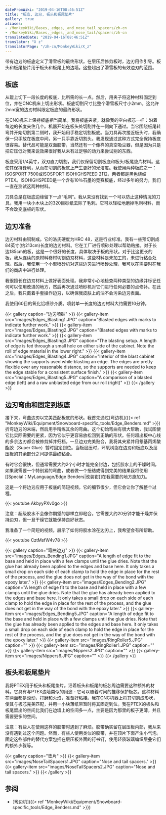 ```yaml
---
dateFromWiki: "2019-04-16T08:46:51Z"
title: "板底, 边刃, 板头和板尾垫片"
gallery: true
aliases:
- /MonkeyWiki/Bases,_edges,_and_nose_tail_spacers/zh-cn
- /MonkeyWiki/Bases,_edges,_and_nose_tail/spacers/zh-cn
translatedDate: "2019-04-16T08:46:51Z"
translator: "X z"
translatorPage: "/zh-cn/MonkeyWiki/X_z"
---
```

带有边刃的板底定义了滑雪板的最终形状。在层压后修剪板时，边刃用作引导。板头和板尾垫片用于板头和板尾上的边墙。这些超出了滑雪板的有效边刃的范围。
 

## 板底

 
从辊上切下一段长度的板底，比所需的长一点。然后，用夹子将这种材料固定到位，并在CNC机床上切出形状。板底切割尺寸比整个滑雪板尺寸小2mm。这允许2mm宽的边刃材料限定板底的最终形状。

在CNC机床上保持板底相当简单。我将板底夹紧，就像我的空白板芯一样：沿着每边的长度夹住几个。机器开始在板头处切割并在一侧向下通过。当它围绕板尾转弯并开始切割第二侧时，我开始用手稳定切割板底。当刀具再次接近板头时，我确保一只手放在板底中间，另一只手靠近切割头。我发现通过这种方式完全保持板底很容易。替代品可能是双面胶带，当然还有一个像样的真空吸尘器，但是因为只是把它压低对我来说效果很好我从未有过足够的动力来尝试别的东西。 

板底采用1/4英寸，双刃直刀切割，我们仅保留切割板底和板头/板尾垫片材料。这使其保持锋利，从而在切割的板底上产生更好的光洁度。我使用两种板底之一：ISOSPORT 7500或ISOSPORT ISOHIGHSPEED 2112，两者都是黑色烧结PTEX。ISOHIGHSPEED是一个含有10％石墨的竞赛板底，经过多年的努力，我们一直在测试这两种材料。

刀具总是在板底边缘留下一点“毛刺”。我从来没有找到一个可以防止这种情况的刀具。我用一块小木块上的320目砂纸去除了毛刺。它可以轻松地磨掉毛刺材料，而不会改变底板的形状。


## 边刃准备

 
边刃材料由钢制成。它的洛氏硬度为HRC 48，这是行业标准。我有一些预切割成84英寸(约213cm)长度的边刃材料。它在工厂进行喷砂处理以帮助粘接。对于长达185cm的板，这是一个很好的长度，具体取决于板的形状。对于比这更长的板，我从连续的原材料卷材切割边刃材料，这些材料是未加工的，未进行粘合处理。然后，我使用一个小型喷砂机对这些边刃进行喷砂处理，我可以在需要时在我们的商店中进行处理。

我很擅长在边刃材料上做好表面处理。我非常小心地检查两种类型的边缘并标记任何可以使用改进的地方，然后再次通过喷砂机对它们进行任何必要的点修补。在此之后，我只戴着手套操作边刃，以确保我皮肤上的油不会污染边刃表面。

我使用60目的氧化铝喷砂介质。喷射单一长度的边刃材料大约需要10分钟。


{{< gallery  caption="边刃喷砂" >}}
{{< gallery-item src="images/Edges_Blasting1.JPG" caption="Blasted edges with marks to indicate further work." >}}
{{< gallery-item src="images/Edges_Blasting2.JPG" caption="Blasted edges with marks to indicate further work." >}}
{{< gallery-item src="images/Edges_Blasting3.JPG" caption="The blasting setup. A length of edge is fed through a small hole on either side of the cabinet. Note the roll of edge material in the lower right." >}}
{{< gallery-item src="images/Edges_Blasting4.JPG" caption="Interior of the blast cabinet showing the supports used while blasting an edge. The edges are pretty flexible over any reasonable distance, so the supports are needed to keep the edge stable for a consistent surface finish." >}}
{{< gallery-item src="images/Edges_Blasting5.JPG" caption="A comparison of a blasted edge (left) and a raw unblasted edge from our roll (right)" >}}
{{< /gallery >}}



## 边刃弯曲和固定到板底

 
接下来，弯曲边刃以完美匹配板底的形状。我首先通过[弯边机]({{< ref "MonkeyWiki/Equipment/Snowboard-specific_tools/Edge_Benders.md" >}})折弯边刃的末端，然后用手精练其余的弯曲。这个初始弯曲有很大帮助，我试图使它比实际需要的更紧，因为它似乎更容易放松回到正确的形状。任何超出板中心线的多余边刃都会被修剪掉并归档。一旦边刃完美贴合，我将其夹紧并用氰基丙烯酸酯胶（Super Glue）暂时固定到位。当板层压时，环氧树脂在边刃和板底以及层压板的其余部分之间提供最终粘合。

有时它会很快，但通常需要大约2个小时才能完全封边，包括胶水上的干燥时间。如果我需要一个特别紧的弯曲，或者做一个扭结或得到完美的结果我将使用[[Special：MyLanguage/Edge Benders|改装钳]]在我需要的地方施加力。

这是一个将边刃应用于板底的简短视频。它的细节很少，但它会让你了解整个过程。

{{< youtube AkbyyPXv0go >}}

注意：超级胶水不会像你期望的那样立即粘合。它需要大约20分钟才能干燥并保持边刃，但一旦干燥它就能保持良好状态。 

我准备了一个简短的视频，展示了如何将胶水涂在边刃上，我希望会有所帮助。

{{< youtube CztMsfW4v78 >}}


{{< gallery  caption="弯曲边刃" >}}
{{< gallery-item src="images/Edges_Bending1.JPG" caption="A length of edge fit to the base and held in place with a few clamps until the glue dries. Note that the glue has already been applied to the edges and base here. It only takes a small drop on each side of each clamp to hold the edge in place for the rest of the process, and the glue does not get in the way of the bond with the epoxy later." >}}
{{< gallery-item src="images/Edges_Bending2.JPG" caption="A length of edge fit to the base and held in place with a few clamps until the glue dries. Note that the glue has already been applied to the edges and base here. It only takes a small drop on each side of each clamp to hold the edge in place for the rest of the process, and the glue does not get in the way of the bond with the epoxy later." >}}
{{< gallery-item src="images/Edges_Bending5.JPG" caption="A length of edge fit to the base and held in place with a few clamps until the glue dries. Note that the glue has already been applied to the edges and base here. It only takes a small drop on each side of each clamp to hold the edge in place for the rest of the process, and the glue does not get in the way of the bond with the epoxy later." >}}
{{< gallery-item src="images/RingRoller5.JPG" caption="" >}}
{{< gallery-item src="images/RingRoller1.JPG" caption="" >}}
{{< gallery-item src="images/Nippers2.JPG" caption="" >}}
{{< gallery-item src="images/Nippers6.JPG" caption="" >}}
{{< /gallery >}}



## 板头和板尾垫片

 
我将PTEX用于板头和板尾垫片。沿着板头和板尾的板芯周边需要这种额外的材料。它具有与PTEX边墙类似的用途 - 它可以随着时间的推移保护板芯。这种材料在两面都是滚动，打磨和火焰，准备好粘接。我在CNC机器上将其切割成形状，使其与板芯完美匹配，并用一小块薄纸带暂时将其固定到位。我在PTEX的板头和板尾留出的空间比我们在边墙上的空间多一点，主要是因为那里的板子更薄，并且需要更多的空间。

注意：有些人在使用这样的胶带时遇到了麻烦。胶带确实留在层压板内部，我从来没有遇到过这个问题。然而，有些人使用类似的胶带，并在顶片下面产生小气泡。固定这些部件的替代方案包括在层压板外面的钉书钉，使用轻质玻璃编织层叠它们的额外步骤等。

{{< gallery  caption="垫片" >}}
{{< gallery-item src="images/NoseTailSpacers1.JPG" caption="Nose and tail spacers." >}}
{{< gallery-item src="images/NoseTailSpacers2.JPG" caption="Nose and tail spacers." >}}
{{< /gallery >}}



## 参阅

- [弯边机]({{< ref "MonkeyWiki/Equipment/Snowboard-specific_tools/Edge_Benders.md" >}})

